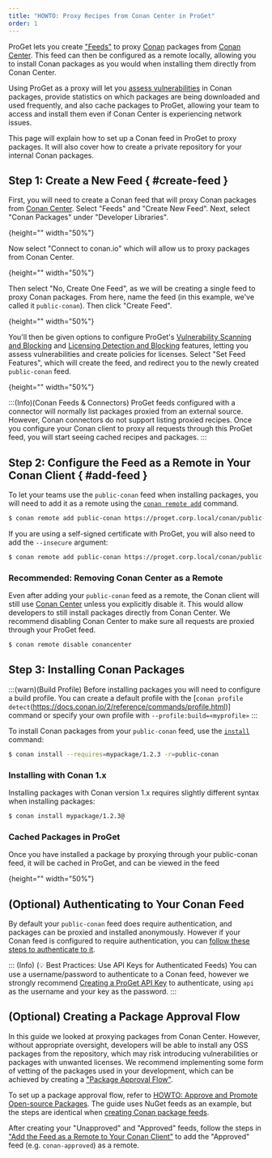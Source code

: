 ```yaml
---
title: "HOWTO: Proxy Recipes from Conan Center in ProGet"
order: 1
---
```


ProGet lets you create ["Feeds"](/docs/proget/feeds/feed-overview) to proxy [Conan](https://conan.io) packages from [Conan Center](https://center.conan.io). This feed can then be configured as a remote locally, allowing you to install Conan packages as you would when installing them directly from Conan Center.

Using ProGet as a proxy will let you [assess vulnerabilities](/docs/proget/sca/vulnerabilities) in Conan packages, provide statistics on which packages are being downloaded and used frequently, and also cache packages to ProGet, allowing your team to access and install them even if Conan Center is experiencing network issues.

This page will explain how to set up a Conan feed in ProGet to proxy packages. It will also cover how to create a private repository for your internal Conan packages.

## Step 1: Create a New Feed { #create-feed }

First, you will need to create a Conan feed that will proxy Conan packages from [Conan Center](https://center.conan.io). Select "Feeds" and "Create New Feed". Next, select "Conan Packages" under "Developer Libraries".

![](){height="" width="50%"}

Now select "Connect to conan.io" which will allow us to proxy packages from Conan Center.

![](){height="" width="50%"}

Then select "No, Create One Feed", as we will be creating a single feed to proxy Conan packages. From here, name the feed (in this example, we've called it `public-conan`). Then click "Create Feed".

![](){height="" width="50%"}

You'll then be given options to configure ProGet's [Vulnerability Scanning and Blocking](/docs/proget/sca/vulnerabilities) and [Licensing Detection and Blocking](https://docs.inedo.com/docs/proget/sca/licenses) features, letting you assess vulnerabilities and create policies for licenses. Select "Set Feed Features", which will create the feed, and redirect you to the newly created `public-conan` feed.

![](){height="" width="50%"}

:::(Info)(Conan Feeds & Connectors)
ProGet feeds configured with a connector will normally list packages proxied from an external source. However, Conan connectors do not support listing proxied recipes. Once you configure your Conan client to proxy all requests through this ProGet feed, you will start seeing cached recipes and packages.
:::

## Step 2: Configure the Feed as a Remote in Your Conan Client { #add-feed }

To let your teams use the `public-conan` feed when installing packages, you will need to add it as a remote using the [`conan remote add`](https://docs.conan.io/1/reference/commands/misc/remote.html) command. 

```bash
$ conan remote add public-conan https://proget.corp.local/conan/public-conan/
```

If you are using a self-signed certificate with ProGet, you will also need to add the `--insecure` argument:

```bash
$ conan remote add public-conan https://proget.corp.local/conan/public-conan/ --insecure
```

### Recommended: Removing Conan Center as a Remote

Even after adding your `public-conan` feed as a remote, the Conan client will still use [Conan Center](https://center.conan.io) unless you explicitly disable it. This would allow developers to still install packages directly from Conan Center. We recommend disabling Conan Center to make sure all requests are proxied through your ProGet feed. 

```bash
$ conan remote disable conancenter
```

## Step 3: Installing Conan Packages

:::(warn)(Build Profile)
Before installing packages you will need to configure a build profile. You can create a default profile with the [`conan profile detect`(https://docs.conan.io/2/reference/commands/profile.html)] command or specify your own profile with `--profile:build=«myprofile»`
:::

To install Conan packages from your `public-conan` feed, use the [`install`](https://docs.conan.io/1/reference/commands/consumer/install.html) command:

```bash
$ conan install --requires=mypackage/1.2.3 -r=public-conan
```

### Installing with Conan 1.x

Installing packages with Conan version 1.x requires slightly different syntax when installing packages:

```bash
$ conan install mypackage/1.2.3@
```

### Cached Packages in ProGet

Once you have installed a package by proxying through your public-conan feed, it will be cached in ProGet, and can be viewed in the feed

![](){height="" width="50%"}

## (Optional) Authenticating to Your Conan Feed

By default your `public-conan` feed does require authentication, and packages can be proxied and installed anonymously. However if your Conan feed is configured to require authentication, you can [follow these steps to authenticate to it](/docs/proget/feeds/conan##authenticate-to-feed).

::: (Info) (💡 Best Practices: Use API Keys for Authenticated Feeds)
You can use a username/password to authenticate to a Conan feed, however we strongly recommend [Creating a ProGet API Key](/docs/proget/reference-api/proget-apikeys) to authenticate, using `api` as the username and your key as the password.
:::

## (Optional) Creating a Package Approval Flow

In this guide we looked at proxying packages from Conan Center. However, without appropriate oversight, developers will be able to install any OSS packages from the repository, which may risk introducing vulnerabilities or packages with unwanted licenses. We recommend implementing some form of vetting of the packages used in your development, which can be achieved by creating a ["Package Approval Flow"](/docs/proget/packages/package-promotion).

To set up a package approval flow, refer to [HOWTO: Approve and Promote Open-source Packages](/docs/proget/packages/package-promotion/proget-howto-promote-packages). The guide uses NuGet feeds as an example, but the steps are identical when [creating Conan package feeds](#create-feed).

After creating your "Unapproved" and "Approved" feeds, follow the steps in ["Add the Feed as a Remote to Your Conan Client"](#add-feed) to add the "Approved" feed (e.g. `conan-approved`) as a remote.